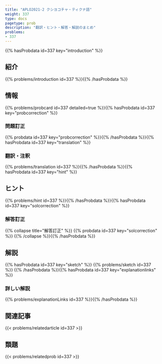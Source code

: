 ```yaml
---
title: "APLO2021-2 クシヨコチャ・ティクナ語"
weight: 337
type: docs
pagetype: prob
description: "翻訳・ヒント・解答・解説のまとめ"
problems: 
- 337
---
```


{{% hasProbdata id=337 key="introduction" %}}

## 紹介

{{% problems/introduction id=337 %}}{{% /hasProbdata %}}

## 情報

{{% problems/probcard id=337 detailed=true %}}{{% hasProbdata id=337 key="probcorrection" %}}

### 問題訂正

{{% probdata id=337 key="probcorrection" %}}{{% /hasProbdata %}}{{% hasProbdata id=337 key="translation" %}}

### 翻訳・注釈

{{% problems/translation id=337 %}}{{% /hasProbdata %}}{{% hasProbdata id=337 key="hint" %}}

## ヒント

{{% problems/hint id=337 %}}{{% /hasProbdata %}}{{% hasProbdata id=337 key="solcorrection" %}}

### 解答訂正

{{% collapse title="解答訂正" %}}
{{% probdata id=337 key="solcorrection" %}}
{{% /collapse %}}{{% /hasProbdata %}}

## 解説

{{% hasProbdata id=337 key="sketch" %}}
{{% problems/sketch id=337 %}}
{{% /hasProbdata %}}{{% hasProbdata id=337 key="explanationlinks" %}}

### 詳しい解説

{{% problems/explanationLinks id=337 %}}{{% /hasProbdata %}}

## 関連記事

{{< problems/relatedarticle id=337 >}}

## 類題

{{< problems/relatedprob id=337 >}}
